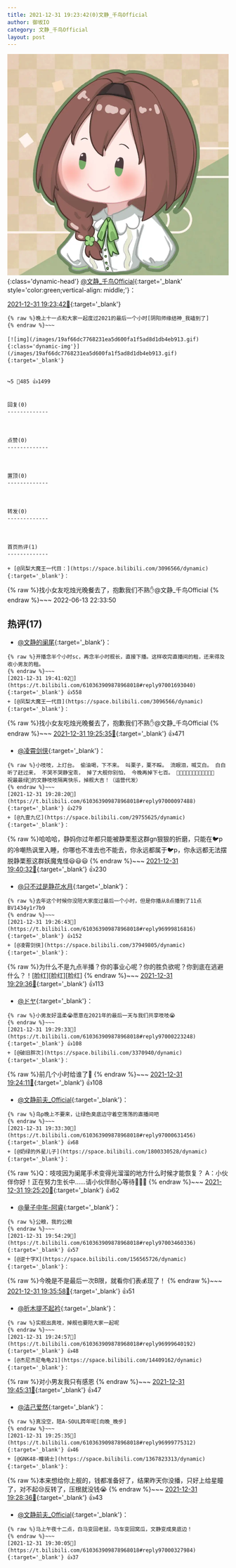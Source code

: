 ```yaml
---
title: 2021-12-31 19:23:42(0)文静_千鸟Official
author: 御坂IO
category: 文静_千鸟Official
layout: post
---
```


![img](/images/ac7482ed1b9a7f203dc68c0c4a77c488a27b108a.jpg){:class='dynamic-head'}
[@文静_千鸟Official](https://space.bilibili.com/667526012/dynamic){:target='_blank' style='color:green;vertical-align: middle;'}：

[2021-12-31 19:23:42🔗](https://t.bilibili.com/610363909878968018){:target='_blank'}

~~~
{% raw %}晚上十一点和大家一起度过2021的最后一个小时[阴阳师缘结神_我磕到了]
{% endraw %}~~~

[![img](/images/19af66dc7768231ea5d600fa1f5ad8d1db4eb913.gif){:class='dynamic-img'}](/images/19af66dc7768231ea5d600fa1f5ad8d1db4eb913.gif){:target='_blank'}


↪️5 💬485 👍1499


回复(0)
-------------



点赞(0)
-------------



置顶(0)
-------------



转发(0)
-------------



首页热评(1)
-------------

+ [@凤梨大魔王一代目：](https://space.bilibili.com/3096566/dynamic){:target='_blank'}：
~~~
{% raw %}找小女友吃烛光晚餐去了，抱歉我们不熟✋@文静_千鸟Official
{% endraw %}~~~
2022-06-13 22:33:50


热评(17)
-------------

+ [@文静的阑尾](https://space.bilibili.com/41149486/dynamic){:target='_blank'}：
~~~
{% raw %}开播念半个小时sc，再念半小时舰长，直接下播。这样收完直播间的租，还来得及收小男友的租。
{% endraw %}~~~
[2021-12-31 19:41:02🔗](https://t.bilibili.com/610363909878968018#reply97001693040){:target='_blank'} 👍558
+ [@凤梨大魔王一代目](https://space.bilibili.com/3096566/dynamic){:target='_blank'}：
~~~
{% raw %}找小女友吃烛光晚餐去了，抱歉我们不熟✋@文静_千鸟Official
{% endraw %}~~~
[2021-12-31 19:25:35🔗](https://t.bilibili.com/610363909878968018#reply96999775360){:target='_blank'} 👍471
+ [@凌霄剑侠](https://space.bilibili.com/37949805/dynamic){:target='_blank'}：
~~~
{% raw %}小吱吱，上灯台。 偷油喝，下不来。 叫栗子，栗不睬。 流眼泪，喊艾白。 白白听了赶过来， 不哭不哭静宝乖， 掉了大舰你别怕， 今晚再掉下七百。 🍾🍾🍾🍾🍾🍾🍾🍾🍾🍾🍾🍾
祝最最绿🍵的文静吱吱隔离快乐，掉舰大吉！（运营代发）
{% endraw %}~~~
[2021-12-31 19:28:20🔗](https://t.bilibili.com/610363909878968018#reply97000097488){:target='_blank'} 👍279
+ [@九壹九亿](https://space.bilibili.com/29755625/dynamic){:target='_blank'}：
~~~
{% raw %}哈哈哈，静妈你过年都只能被静栗惹这群gn狠狠的折磨，只能在🐦p的冷嘲热讽里入睡，你哪也不准去也不能去，你永远都属于🐦p，你永远都无法摆脱静栗惹这群妖魔鬼怪😃😃😃
{% endraw %}~~~
[2021-12-31 19:40:32🔗](https://t.bilibili.com/610363909878968018#reply97001627920){:target='_blank'} 👍230
+ [@只不过是静花水月](https://space.bilibili.com/240578495/dynamic){:target='_blank'}：
~~~
{% raw %}去年这个时候你没陪大家度过最后一个小时，但是你播从8点播到了11点BV1434y1r7b9
{% endraw %}~~~
[2021-12-31 19:26:43🔗](https://t.bilibili.com/610363909878968018#reply96999816816){:target='_blank'} 👍152
+ [@凌霄剑侠](https://space.bilibili.com/37949805/dynamic){:target='_blank'}：
~~~
{% raw %}为什么不是九点半播？你的事业心呢？你的胜负欲呢？你到底在逃避什么？！[脸红][脸红][脸红]
{% endraw %}~~~
[2021-12-31 19:29:36🔗](https://t.bilibili.com/610363909878968018#reply97000225824){:target='_blank'} 👍113
+ [@ドヤ](https://space.bilibili.com/85226031/dynamic){:target='_blank'}：
~~~
{% raw %}小男友好温柔😭愿意在2021年的最后一天与我们共享吱吱😭
{% endraw %}~~~
[2021-12-31 19:29:33🔗](https://t.bilibili.com/610363909878968018#reply97000223248){:target='_blank'} 👍108
+ [@破旧胖次](https://space.bilibili.com/3370940/dynamic){:target='_blank'}：
~~~
{% raw %}前几个小时给谁了👀
{% endraw %}~~~
[2021-12-31 19:24:11🔗](https://t.bilibili.com/610363909878968018#reply96999516288){:target='_blank'} 👍108
+ [@文静前夫_Official](https://space.bilibili.com/24866670/dynamic){:target='_blank'}：
~~~
{% raw %}鸟p晚上不要来，让绿色臭底边守着空荡荡的直播间吧
{% endraw %}~~~
[2021-12-31 19:33:30🔗](https://t.bilibili.com/610363909878968018#reply97000631456){:target='_blank'} 👍68
+ [@奶绿的外星儿子](https://space.bilibili.com/1800330528/dynamic){:target='_blank'}：
~~~
{% raw %}Q：吱吱因为阑尾手术变得光溜溜的地方什么时候才能恢复？
A：小伙伴你好！正在努力生长中……请小伙伴耐心等待🙇🙇🙇
{% endraw %}~~~
[2021-12-31 19:25:20🔗](https://t.bilibili.com/610363909878968018#reply96999655008){:target='_blank'} 👍62
+ [@量子中年-阿睿](https://space.bilibili.com/470930/dynamic){:target='_blank'}：
~~~
{% raw %}公粮，我的公粮
{% endraw %}~~~
[2021-12-31 19:54:29🔗](https://t.bilibili.com/610363909878968018#reply97003460336){:target='_blank'} 👍57
+ [@逆十字X](https://space.bilibili.com/156565726/dynamic){:target='_blank'}：
~~~
{% raw %}今晚是不是最后一次B限，就看你们表💰现了！
{% endraw %}~~~
[2021-12-31 19:35:58🔗](https://t.bilibili.com/610363909878968018#reply97000985008){:target='_blank'} 👍51
+ [@折木提不起衿](https://space.bilibili.com/34015701/dynamic){:target='_blank'}：
~~~
{% raw %}实舰出真吱，掉舰也要陪大家一起呢
{% endraw %}~~~
[2021-12-31 19:24:57🔗](https://t.bilibili.com/610363909878968018#reply96999640192){:target='_blank'} 👍48
+ [@杰尼杰尼龟龟21](https://space.bilibili.com/14409162/dynamic){:target='_blank'}：
~~~
{% raw %}对小男友我只有感恩
{% endraw %}~~~
[2021-12-31 19:45:31🔗](https://t.bilibili.com/610363909878968018#reply97002220608){:target='_blank'} 👍47
+ [@洁己爱然](https://space.bilibili.com/439259347/dynamic){:target='_blank'}：
~~~
{% raw %}真没空，陪A-SOUL跨年呢[向晚_晚步]
{% endraw %}~~~
[2021-12-31 19:25:35🔗](https://t.bilibili.com/610363909878968018#reply96999775312){:target='_blank'} 👍46
+ [@GNK48-瞳骑士](https://space.bilibili.com/1367823313/dynamic){:target='_blank'}：
~~~
{% raw %}本来想给你上舰的，钱都准备好了，结果昨天你没播，只好上给星瞳了，对不起😢反转了，压根就没钱😭
{% endraw %}~~~
[2021-12-31 19:28:36🔗](https://t.bilibili.com/610363909878968018#reply97000183664){:target='_blank'} 👍43
+ [@文静前夫_Official](https://space.bilibili.com/24866670/dynamic){:target='_blank'}：
~~~
{% raw %}马上午夜十二点，白马变回老鼠，马车变回窝瓜，文静变成臭底边！
{% endraw %}~~~
[2021-12-31 19:30:05🔗](https://t.bilibili.com/610363909878968018#reply97000327984){:target='_blank'} 👍37


